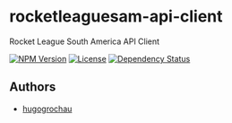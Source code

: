# rocketleaguesam-api-client
Rocket League South America API Client

[![NPM Version](https://img.shields.io/npm/v/rocketleaguesam-api-client.svg)](https://www.npmjs.com/package/rocketleaguesam-api-client)
[![License](https://img.shields.io/github/license/hugogrochau/rocketleaguesam-api-client.svg)](https://github.com/hugogrochau/rocketleaguesam-api-client/blob/master/LICENSE)
[![Dependency Status](https://www.versioneye.com/user/projects/589e01170f3d4f004dcef4be/badge.svg)](https://www.versioneye.com/user/projects/589e01170f3d4f004dcef4be)

## Authors
* [hugogrochau](http://hugo.grochau.com)
